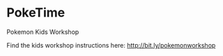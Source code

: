 # PokeTime
Pokemon Kids Workshop

Find the kids workshop instructions here:
http://bit.ly/pokemonworkshop
